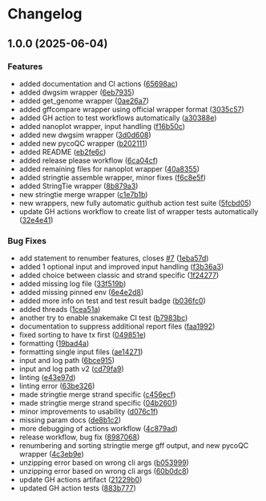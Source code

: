 # Changelog

## 1.0.0 (2025-06-04)


### Features

* added documentation and CI actions ([65698ac](https://github.com/MPUSP/mpusp-snakemake-wrappers/commit/65698acee9728564a7e0f09b4740b4aff62ed27b))
* added dwgsim wrapper ([6eb7935](https://github.com/MPUSP/mpusp-snakemake-wrappers/commit/6eb7935fd3ab458074eec147b675107ce20b41c7))
* added get_genome wrapper ([0ae26a7](https://github.com/MPUSP/mpusp-snakemake-wrappers/commit/0ae26a7333e16f6ea1c6e48ee4407181538a4715))
* added gffcompare wrapper using official wrapper format ([3035c57](https://github.com/MPUSP/mpusp-snakemake-wrappers/commit/3035c57873604f9feadffa251140f6a342d39d62))
* added GH action to test workflows automatically ([a30388e](https://github.com/MPUSP/mpusp-snakemake-wrappers/commit/a30388e02b3605751a533aaf4faef2d98dbf9cf5))
* added nanoplot wrapper, input handling ([f16b50c](https://github.com/MPUSP/mpusp-snakemake-wrappers/commit/f16b50c2197b1ed0650cdac54170a8ee587ad500))
* added new dwgsim wrapper ([3d0d608](https://github.com/MPUSP/mpusp-snakemake-wrappers/commit/3d0d608c55fa07edffb51f071d11e8418353761e))
* added new pycoQC wrapper ([b202111](https://github.com/MPUSP/mpusp-snakemake-wrappers/commit/b20211199c1729da0f59970a915b8fb75e3b06df))
* added README ([eb2fe6c](https://github.com/MPUSP/mpusp-snakemake-wrappers/commit/eb2fe6c25cb8b28dafd913db559df2a67886ae73))
* added release please workflow ([6ca04cf](https://github.com/MPUSP/mpusp-snakemake-wrappers/commit/6ca04cfbdef99ec43f76fe906d1359a719d53c28))
* added remaining files for nanoplot wrapper ([40a8355](https://github.com/MPUSP/mpusp-snakemake-wrappers/commit/40a8355ef3f6b64796909f2ca157be10f966b9ad))
* added stringtie assemble wrapper, minor fixes ([f6c8e5f](https://github.com/MPUSP/mpusp-snakemake-wrappers/commit/f6c8e5f7e772f9b83f7c020abc19d26568251e7a))
* added StringTie wrapper ([8b879a3](https://github.com/MPUSP/mpusp-snakemake-wrappers/commit/8b879a3193e28bb5a4d4788ecfa72b841bfc843d))
* new stringtie merge wrapper ([c1e7b1b](https://github.com/MPUSP/mpusp-snakemake-wrappers/commit/c1e7b1bd15cda85300bea5a864f8ecdd5b4c5472))
* new wrappers, new fully automatic guithub action test suite ([5fcbd05](https://github.com/MPUSP/mpusp-snakemake-wrappers/commit/5fcbd050ce041bb678ad768dadc1a2912df4d4ab))
* update GH actions workflow to create list of wrapper tests automatically ([32e4e41](https://github.com/MPUSP/mpusp-snakemake-wrappers/commit/32e4e417bca1328976d0f6bd826fe117de765fb4))


### Bug Fixes

* add statement to renumber features, closes [#7](https://github.com/MPUSP/mpusp-snakemake-wrappers/issues/7) ([1eba57d](https://github.com/MPUSP/mpusp-snakemake-wrappers/commit/1eba57d91b4ed3a9468b8832bafb151b572fceaf))
* added 1 optional input and improved input handling ([f3b36a3](https://github.com/MPUSP/mpusp-snakemake-wrappers/commit/f3b36a3da7b98b4bfa24629f612e2af64df05700))
* added choice between classic and strand specific ([1f24277](https://github.com/MPUSP/mpusp-snakemake-wrappers/commit/1f242775e85bcf9bd144e947b81e6848d5900eeb))
* added missing log file ([33f519b](https://github.com/MPUSP/mpusp-snakemake-wrappers/commit/33f519bf1dd10a5e1feb9282f2a005989a3d22c9))
* added missing pinned env ([6e4e2d8](https://github.com/MPUSP/mpusp-snakemake-wrappers/commit/6e4e2d803f8bf2c7be6c93d4028c50a2e750defa))
* added more info on test and test result badge ([b036fc0](https://github.com/MPUSP/mpusp-snakemake-wrappers/commit/b036fc00b57ae5cd693647971856e3344c1f9117))
* added threads ([1cea51a](https://github.com/MPUSP/mpusp-snakemake-wrappers/commit/1cea51a4d9452274d0451cc3a017dacae8c6a73c))
* another try to enable snakemake CI test ([b7983bc](https://github.com/MPUSP/mpusp-snakemake-wrappers/commit/b7983bc9c672565132c460879bf2feaacb6ca5f3))
* documentation to suppress additional report files ([faa1992](https://github.com/MPUSP/mpusp-snakemake-wrappers/commit/faa19928f8cffce197ecd9b7a9dc8f91c667d371))
* fixed sorting to have tx first ([049851e](https://github.com/MPUSP/mpusp-snakemake-wrappers/commit/049851e9bf3d0b48aa79b067301e1c8ce49a8d34))
* formatting ([19bad4a](https://github.com/MPUSP/mpusp-snakemake-wrappers/commit/19bad4ae576a1560248f11391703944d0c405d76))
* formatting single input files ([ae14271](https://github.com/MPUSP/mpusp-snakemake-wrappers/commit/ae14271bfa43d04f9acc255ca81d9d3d08340bbc))
* input and log path ([6bce915](https://github.com/MPUSP/mpusp-snakemake-wrappers/commit/6bce91587b7886be241389f9b47f3b4271957d5a))
* input and log path v2 ([cd79fa9](https://github.com/MPUSP/mpusp-snakemake-wrappers/commit/cd79fa9835a19fde591827fabfc516e85f25505d))
* linting ([e43e97d](https://github.com/MPUSP/mpusp-snakemake-wrappers/commit/e43e97dc071face1d595c2e7ee88f8c954f45ce6))
* linting error ([63be326](https://github.com/MPUSP/mpusp-snakemake-wrappers/commit/63be32630926145d5929b146d24356c3f6fb1916))
* made stringtie merge strand specific ([c456ecf](https://github.com/MPUSP/mpusp-snakemake-wrappers/commit/c456ecfdfaa7c5bfeea9a794fcd5b1728f503fb2))
* made stringtie merge strand specific ([04b2601](https://github.com/MPUSP/mpusp-snakemake-wrappers/commit/04b2601d1a2210f3c4e3230ff089d7ba3a95faad))
* minor improvements to usability ([d076c1f](https://github.com/MPUSP/mpusp-snakemake-wrappers/commit/d076c1f69df508b3e18b47128f82e2d1af44f9ff))
* missing param docs ([de8b1c2](https://github.com/MPUSP/mpusp-snakemake-wrappers/commit/de8b1c2fa17fa4c985fde94142f0f9231291477f))
* more debugging of actions workflow ([4c879ad](https://github.com/MPUSP/mpusp-snakemake-wrappers/commit/4c879adfdc0d0c21005aad0ca4e01e68021eb936))
* release workflow, bug fix ([8987068](https://github.com/MPUSP/mpusp-snakemake-wrappers/commit/89870681b441e5a615ac0f488d9ce58d3580da6a))
* renumbering and sorting stringtie merge gff output, and new pycoQC wrapper ([4c3eb9e](https://github.com/MPUSP/mpusp-snakemake-wrappers/commit/4c3eb9edf5bb3d06ea33e3da620edf85116aa525))
* unzipping error based on wrong cli args ([b053999](https://github.com/MPUSP/mpusp-snakemake-wrappers/commit/b0539999dcd1a1e1ec51c9c3000e3d2c949266c5))
* unzipping error based on wrong cli args ([60b0dc8](https://github.com/MPUSP/mpusp-snakemake-wrappers/commit/60b0dc8c000b1a1e371823cc90cf8015c121a213))
* update GH actions artifact ([21229b0](https://github.com/MPUSP/mpusp-snakemake-wrappers/commit/21229b02cf32e8ee652a79f01b83f111dbe0323a))
* updated GH action tests ([883b777](https://github.com/MPUSP/mpusp-snakemake-wrappers/commit/883b777cbfbd85e61b6c0f646dae01ecf233e660))
